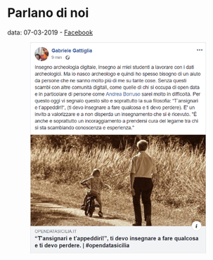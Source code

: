 # Parlano di noi

data: 07-03-2019 - [Facebook](https://www.facebook.com/gabriele.gattiglia/posts/10216848525119533)

<p align="center">
  <img width="400" src="img/parlano_di_noi/img_01.png">
</p>
